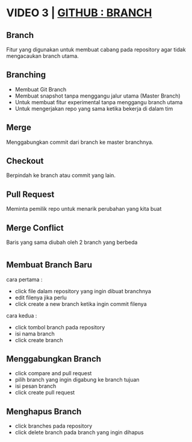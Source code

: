 # VIDEO 3 | [GITHUB : BRANCH](https://www.youtube.com/watch?v=k1QXd-8VbPY)

## Branch
Fitur yang digunakan untuk membuat cabang pada repository agar tidak mengacaukan branch utama.

## Branching
* Membuat Git Branch
* Membuat snapshot tanpa menggangu jalur utama (Master Branch)
* Untuk membuat fitur experimental tanpa menggangu branch utama
* Untuk mengerjakan repo yang sama ketika bekerja di dalam tim

## Merge
Menggabungkan commit dari branch ke master branchnya.

## Checkout
Berpindah ke branch atau commit yang lain.

## Pull Request
Meminta pemilik repo untuk menarik perubahan yang kita buat

## Merge Conflict
Baris yang sama diubah oleh 2 branch yang berbeda
#
## Membuat Branch Baru
cara pertama :
* click file dalam repository yang ingin dibuat branchnya
* edit filenya jika perlu
* click create a new branch ketika ingin commit filenya  

cara kedua :
* click tombol branch pada repository
* isi nama branch
* click create branch

## Menggabungkan Branch
* click compare and pull request
* pilih branch yang ingin digabung ke branch tujuan
* isi pesan branch
* click create pull request

## Menghapus Branch
* click branches pada repository
* click delete branch pada branch yang ingin dihapus

